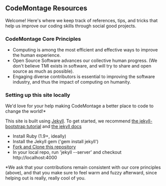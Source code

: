 ## CodeMontage Resources

Welcome! Here's where we keep track of references, tips, and tricks that help us improve our coding skills through social good projects.


### CodeMontage Core Principles

* Computing is among the most efficient and effective ways to improve the human experience.
* Open Source Software advances our collective human progress. (We don't believe TMI exists in software, and will try to share and open source as much as possible).
* Engaging diverse contributors is essential to improving the software industry, and thus the impact of computing on humanity.


### Setting up this site locally

We'd love for your help making CodeMontage a better place to code to change the world!* 

This site is built using [Jekyll](jekyllrb.com). To get started, we recommend [the jekyll-bootstrap tutorial](http://jekyllbootstrap.com/lessons/jekyll-introduction.html) and [the jekyll docs](https://github.com/mojombo/jekyll/wiki)

* Install Ruby (1.9+, ideally)
* Install the Jekyll gem ('gem install jekyll')
* [Fork and Clone this repository](https://help.github.com/articles/fork-a-repo)
* In your local repo, run 'jekyll --server' and checkout http://localhost:4000

*We ask that your contributions remain consistent with our core principles (above), and that you make sure to feel warm and fuzzy afterward, since helping out is really, really cool of you.


